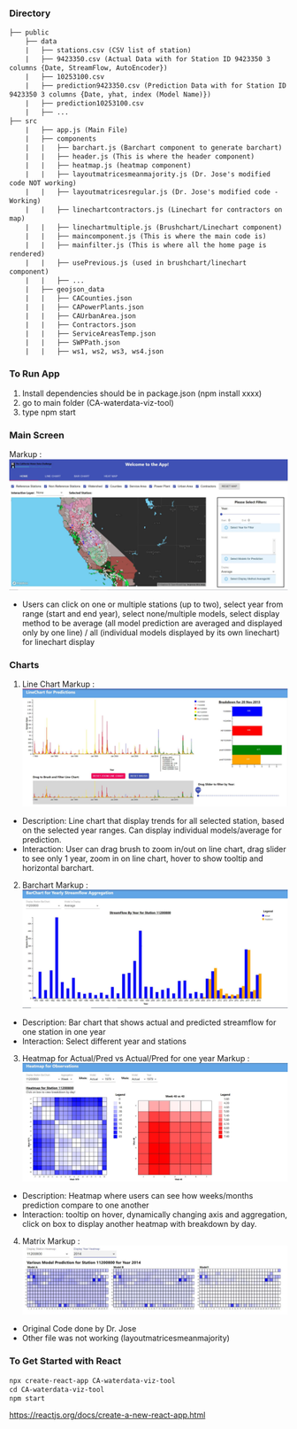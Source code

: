 ### Directory
```
├── public
    ├── data
    |   ├── stations.csv (CSV list of station)    
    |   ├── 9423350.csv (Actual Data with for Station ID 9423350 3 columns {Date, StreamFlow, AutoEncoder})
    |   ├── 10253100.csv
    |   ├── prediction9423350.csv (Prediction Data with for Station ID 9423350 3 columns {Date, yhat, index (Model Name)})
    |   ├── prediction10253100.csv
    |   ├── ...
├── src
    |   ├── app.js (Main File)
    |   ├── components
    |   |   ├── barchart.js (Barchart component to generate barchart)
    |   |   ├── header.js (This is where the header component)
    |   |   ├── heatmap.js (heatmap component)
    |   |   ├── layoutmatricesmeanmajority.js (Dr. Jose's modified code NOT working)
    |   |   ├── layoutmatricesregular.js (Dr. Jose's modified code - Working)
    |   |   ├── linechartcontractors.js (Linechart for contractors on map)
    |   |   ├── linechartmultiple.js (Brushchart/Linechart component)
    |   |   ├── maincomponent.js (This is where the main code is)  
    |   |   ├── mainfilter.js (This is where all the home page is rendered)    
    |   |   ├── usePrevious.js (used in brushchart/linechart component)
    |   |   ├── ...
    |   ├── geojson_data
    |   |   ├── CACounties.json
    |   |   ├── CAPowerPlants.json
    |   |   ├── CAUrbanArea.json
    |   |   ├── Contractors.json
    |   |   ├── ServiceAreasTemp.json
    |   |   ├── SWPPath.json
    |   |   ├── ws1, ws2, ws3, ws4.json
```

### To Run App
1. Install dependencies should be in package.json (npm install xxxx)
2. go to main folder (CA-waterdata-viz-tool)
3. type npm start

### Main Screen
Markup : ![picture alt](https://github.com/jsantoso2/CA-waterdata-viz-tool/blob/main/screenshots/homepage.JPG)
- Users can click on one or multiple stations (up to two), select year from range (start and end year), select none/multiple models, select display method to be average (all model prediction are averaged and displayed only by one line) / all (individual models displayed by its own linechart) for linechart display

### Charts
1. Line Chart
Markup : ![picture alt](https://github.com/jsantoso2/CA-waterdata-viz-tool/blob/main/screenshots/linechart.JPG)
- Description: Line chart that display trends for all selected station, based on the selected year ranges. Can display individual models/average for prediction.
- Interaction: User can drag brush to zoom in/out on line chart, drag slider to see only 1 year, zoom in on line chart, hover to show tooltip and horizontal barchart.

2. Barchart
Markup : ![picture alt](https://github.com/jsantoso2/CA-waterdata-viz-tool/blob/main/screenshots/barchart.JPG)
- Description: Bar chart that shows actual and predicted streamflow for one station in one year
- Interaction: Select different year and stations

3. Heatmap for Actual/Pred vs Actual/Pred for one year
Markup : ![picture alt](https://github.com/jsantoso2/CA-waterdata-viz-tool/blob/main/screenshots/heatmap.JPG)
- Description: Heatmap where users can see how weeks/months prediction compare to one another 
- Interaction: tooltip on hover, dynamically changing axis and aggregation, click on box to display another heatmap with breakdown by day. 

4. Matrix
Markup : ![picture alt](https://github.com/jsantoso2/CA-waterdata-viz-tool/blob/main/screenshots/matrix.JPG)
- Original Code done by Dr. Jose
- Other file was not working (layoutmatricesmeanmajority)

### To Get Started with React
```
npx create-react-app CA-waterdata-viz-tool
cd CA-waterdata-viz-tool
npm start
```
https://reactjs.org/docs/create-a-new-react-app.html
